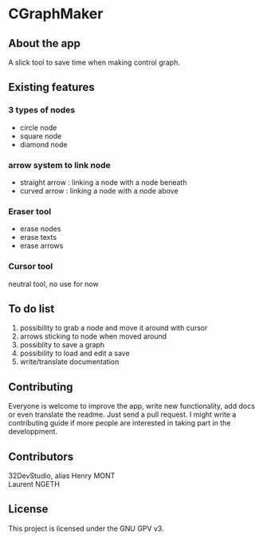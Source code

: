 # CGraphMaker

## About the app

A slick tool to save time when making control graph.

## Existing features

### 3 types of nodes

* circle node
* square node
* diamond node

### arrow system to link node

* straight arrow : linking a node with a node beneath
* curved arrow : linking a node with a node above

### Eraser tool

* erase nodes
* erase texts
* erase arrows

### Cursor tool

neutral tool, no use for now

## To do list

1. possibility to grab a node and move it around with cursor
2. arrows sticking to node when moved around
3. possiblity to save a graph
4. possibility to load and edit a save
5. write/translate documentation

## Contributing 

Everyone is welcome to improve the app, write new functionality, add docs or even translate the readme. Just send a pull request.
I might write a contributing guide if more people are interested in taking part in the developpment.

## Contributors

32DevStudio, alias Henry MONT  
Laurent NGETH

## License 

This project is licensed under the GNU GPV v3.
